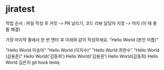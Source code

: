 # jiratest

작업 순서 : 파일 작성 후 커밋 -> PR 날리기, 코드 리뷰 담당자 지정 -> 머지 (이 때 충돌 해결)

가장 마지막 줄에서 한 번 엔터 후 아래와 같이 작성하세요.
"Hello World (본인 이름)"

"Hello World 이승아"
"Hello World (이지수)"
"Hello World 최현수"
"Hello World (김용준)"
Hello World('김동희')
Hello World('김용권')
Hello World(김동희)
Hello World 김은지
git hook testq
